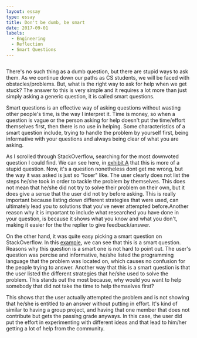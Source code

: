 ```yaml
---
layout: essay
type: essay
title: Don't be dumb, be smart
date: 2017-09-01
labels:
  - Engineering
  - Reflection
  - Smart Questions
---
```


<img class>

There's no such thing as a dumb question, but there are stupid ways to ask them. As we continue down our paths as CS students, we will be faced with obstacles/problems. But, what is the right way to ask for help when we get stuck?  The answer to this is very simple and it requires a lot more than just simply asking a generic question, it is called smart questions. 


Smart questions is an effective way of asking questions without wasting other people's time, is the way I interpret it. Time is money, so when a question is vague or the person asking for help doesn't put the time/effort themselves first, then there is no use in helping. Some characteristics of a smart question include, trying to handle the problem by yourself first, being informative with your questions and always being clear of what you are asking.


As I scrolled through StackOverflow, searching for the most downvoted question I could find. We can see here, in [exhibit A](https://stackoverflow.com/questions/14102525/counting-upvotes-and-downvotes) that this is more of a stupid question. Now, it's a question nonetheless dont get me wrong, but the way it was asked is just so "loser" like. The user clearly does not list the steps he/she took in order to tackle the problem by themselves. This does not mean that he/she did not try to solve their problem on their own, but it does give a sense that the user did not try before asking. This is really important because listing down different strategies that were used, can ultimately lead you to solutions that you've never attempted before.Another reason why it is important to include what researched you have done in your question, is because it shows what you know and what you don't, making it easier for the the replier to give feedback/answer.


On the other hand, it was quite easy picking a smart question on StackOverflow. In this [example](https://stackoverflow.com/questions/11227809/why-is-it-faster-to-process-a-sorted-array-than-an-unsorted-array), we can see that this is a smart question. Reasons why this question is a smart one is not hard to point out. The user's question was percise and informative, he/she listed the programming language that the problem was located on, which causes no confusion for the people trying to answer. Another way that this is a smart question is that the user listed the different strategies that he/she used to solve the problem. This stands out the most because, why would you want to help somebody that did not take the time to help themselves first? 


This shows that the user actually attempted the problem and is not showing that he/she is entitled to an answer without putting in effort. It's kind of similar to having a group project, and having that one member that does not contribute but gets the passing grade anyways. In this case, the user did put the effort in experimenting with different ideas and that lead to him/her getting a lot of help from the community. 
